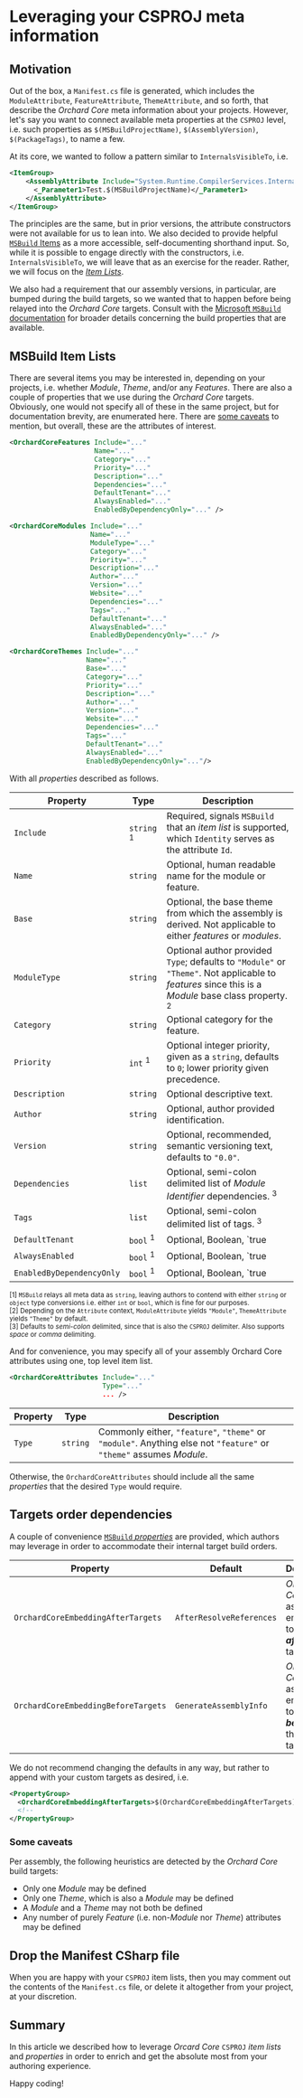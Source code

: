 # Leveraging your CSPROJ meta information

## Motivation

Out of the box, a `Manifest.cs` file is generated, which includes the `ModuleAttribute`, `FeatureAttribute`, `ThemeAttribute`, and so forth, that describe the _Orchard Core_ meta information about your projects. However, let's say you want to connect available meta properties at the `CSPROJ` level, i.e. such properties as `$(MSBuildProjectName)`, `$(AssemblyVersion)`, `$(PackageTags)`, to name a few.

At its core, we wanted to follow a pattern similar to `InternalsVisibleTo`, i.e.

```xml
<ItemGroup>
    <AssemblyAttribute Include="System.Runtime.CompilerServices.InternalsVisibleTo">
      <_Parameter1>Test.$(MSBuildProjectName)</_Parameter1>
    </AssemblyAttribute>
</ItemGroup>
```

The principles are the same, but in prior versions, the attribute constructors were not available for us to lean into. We also decided to provide helpful [`MSBuild` Items](https://docs.microsoft.com/en-us/visualstudio/msbuild/msbuild-items) as a more accessible, self-documenting shorthand input. So, while it is possible to engage directly with the constructors, i.e. `InternalsVisibleTo`, we will leave that as an exercise for the reader. Rather, we will focus on the [_Item Lists_](#msbuild-item-lists).

We also had a requirement that our assembly versions, in particular, are bumped during the build targets, so we wanted that to happen before being relayed into the _Orchard Core_ targets. Consult with the [Microsoft `MSBuild` documentation](https://docs.microsoft.com/en-us/visualstudio/msbuild) for broader details concerning the build properties that are available.

## MSBuild Item Lists

There are several items you may be interested in, depending on your projects, i.e. whether _Module_, _Theme_, and/or any _Features_. There are also a couple of properties that we use during the _Orchard Core_ targets. Obviously, one would not specify all of these in the same project, but for documentation brevity, are enumerated here. There are [some caveats](#some-caveats) to mention, but overall, these are the attributes of interest.

```xml
<OrchardCoreFeatures Include="..."
                     Name="..."
                     Category="..."
                     Priority="..."
                     Description="..."
                     Dependencies="..."
                     DefaultTenant="..."
                     AlwaysEnabled="..."
                     EnabledByDependencyOnly="..." />
```

```xml
<OrchardCoreModules Include="..."
                    Name="..."
                    ModuleType="..."
                    Category="..."
                    Priority="..."
                    Description="..."
                    Author="..."
                    Version="..."
                    Website="..."
                    Dependencies="..."
                    Tags="..."
                    DefaultTenant="..."
                    AlwaysEnabled="..."
                    EnabledByDependencyOnly="..." />
```

```xml
<OrchardCoreThemes Include="..."
                   Name="..."
                   Base="..."
                   Category="..."
                   Priority="..."
                   Description="..."
                   Author="..."
                   Version="..."
                   Website="..."
                   Dependencies="..."
                   Tags="..."
                   DefaultTenant="..."
                   AlwaysEnabled="..."
                   EnabledByDependencyOnly="..."/>
```

With all _properties_ described as follows.

| Property                  | Type                  | Description                                                                                                                                                   |
|---------------------------|-----------------------|---------------------------------------------------------------------------------------------------------------------------------------------------------------|
| `Include`                 | `string` <sup>1</sup> | Required, signals `MSBuild` that an _item list_ is supported, which `Identity` serves as the attribute `Id`.                                                  |
| `Name`                    | `string`              | Optional, human readable name for the module or feature.                                                                                                      |
| `Base`                    | `string`              | Optional, the base theme from which the assembly is derived. Not applicable to either _features_ or _modules_.                                                |
| `ModuleType`              | `string`              | Optional author provided `Type`; defaults to `"Module"` or `"Theme"`. Not applicable to _features_ since this is a _Module_ base class property. <sup>2</sup> |
| `Category`                | `string`              | Optional category for the feature.                                                                                                                            |
| `Priority`                | `int` <sup>1</sup>    | Optional integer priority, given as a `string`, defaults to `0`; lower priority given precedence.                                                             |
| `Description`             | `string`              | Optional descriptive text.                                                                                                                                    |
| `Author`                  | `string`              | Optional, author provided identification.                                                                                                                     |
| `Version`                 | `string`              | Optional, recommended, semantic versioning text, defaults to `"0.0"`.                                                                                         |
| `Dependencies`            | `list`                | Optional, semi-colon delimited list of _Module Identifier_ dependencies. <sup>3</sup>                                                                         |
| `Tags`                    | `list`                | Optional, semi-colon delimited list of tags. <sup>3</sup>                                                                                                     |
| `DefaultTenant`           | `bool` <sup>1</sup>   | Optional, Boolean, `true                                                                                                                                      |false`, defaults to`false`.|
| `AlwaysEnabled`           | `bool` <sup>1</sup>   | Optional, Boolean, `true                                                                                                                                      |false`, defaults to`false`.|
| `EnabledByDependencyOnly` | `bool` <sup>1</sup>   | Optional, Boolean, `true                                                                                                                                      |false`, defaults to`false`.|

<sup>[1] `MSBuild` relays all meta data as `string`, leaving authors to contend with either `string` or `object` type conversions i.e. either `int` or `bool`, which is fine for our purposes.</sup>
<br/><sup>[2] Depending on the `Attribute` context, `ModuleAttribute` yields `"Module"`, `ThemeAttribute` yields `"Theme"` by default.</sup>
<br/><sup>[3] Defaults to _semi-colon_ delimited, since that is also the `CSPROJ` delimiter. Also supports _space_ or _comma_ delimiting.</sup>

And for convenience, you may specify all of your assembly Orchard Core attributes using one, top level item list.

```xml
<OrchardCoreAttributes Include="..."
                       Type="..."
                       ... />
```

| Property | Type     | Description                                                                                                         |
|----------|----------|---------------------------------------------------------------------------------------------------------------------|
| `Type`   | `string` | Commonly either, `"feature"`, `"theme"` or `"module"`. Anything else not `"feature"` or `"theme"` assumes _Module_. |

Otherwise, the `OrchardCoreAttributes` should include all the same _properties_ that the desired `Type` would require.

## Targets order dependencies

A couple of convenience [`MSBuild` _properties_](https://docs.microsoft.com/en-us/visualstudio/msbuild/msbuild-properties) are provided, which authors may leverage in order to accommodate their internal target build orders.

| Property                            | Default                  | Description                                                            |
|-------------------------------------|--------------------------|------------------------------------------------------------------------|
| `OrchardCoreEmbeddingAfterTargets`  | `AfterResolveReferences` | _Orchard Core_ assembly embedding to occur **_after_** these targets.  |
| `OrchardCoreEmbeddingBeforeTargets` | `GenerateAssemblyInfo`   | _Orchard Core_ assembly embedding to occur **_before_** these targets. |

We do not recommend changing the defaults in any way, but rather to append with your custom targets as desired, i.e.

```xml
<PropertyGroup>
  <OrchardCoreEmbeddingAfterTargets>$(OrchardCoreEmbeddingAfterTargets);MyCustomTarget<OrchardCoreEmbeddingAfterTargets>
  <!--                                                                 ^^^^^^^^^^^^^^^ -->
</PropertyGroup>
```

### Some caveats

Per assembly, the following heuristics are detected by the _Orchard Core_ build targets:

* Only one _Module_ may be defined
* Only one _Theme_, which is also a _Module_ may be defined
* A _Module_ and a _Theme_ may not both be defined
* Any number of purely _Feature_ (i.e. non-_Module_ nor _Theme_) attributes may be defined

## Drop the Manifest CSharp file

When you are happy with your `CSPROJ` item lists, then you may comment out the contents of the `Manifest.cs` file, or delete it altogether from your project, at your discretion.

## Summary

In this article we described how to leverage _Orcard Core_ `CSPROJ` _item lists_ and _properties_ in order to enrich and get the absolute most from your authoring experience.

Happy coding!
